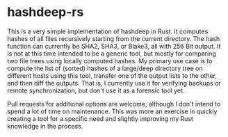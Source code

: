 # hashdeep-rs

This is a very simple implementation of hashdeep in Rust. It computes hashes of all files recursively starting from the current directory. The hash function can currently be SHA2, SHA3, or Blake3, all with 256 Bit output. It is not at this time intended to be a generic tool, but mostly for comparing two file trees using locally computed hashes. My primary use case is to compute the list of (sorted) hashes of a large/deep directory tree on different hosts using this tool, transfer one of the output lists to the other, and then diff the outputs. That is, I currently use it for verifying backups or remote synchronization, but don't use it as a forensic tool yet.

Pull requests for additional options are welcome, although I don't intend to spend a lot of time on maintenance. This was more an exercise in quickly creating a tool for a specific need and slightly improving my Rust knowledge in the process.
